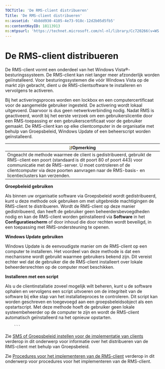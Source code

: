 ```yaml
---
TOCTitle: 'De RMS-client distribueren'
Title: 'De RMS-client distribueren'
ms:assetid: '4b8dd930-4105-4e73-918c-12d2b05d5fb5'
ms:contentKeyID: 18113913
ms:mtpsurl: 'https://technet.microsoft.com/nl-nl/library/Cc720266(v=WS.10)'
---
```


De RMS-client distribueren
==========================

De RMS-client vormt een onderdeel van het Windows Vista®-besturingssysteem. De RMS-client kan niet langer meer afzonderlijk worden geiïnstalleerd. Voor besturingssystemen die vóór Windows Vista op de markt zijn gebracht, dient u de RMS-clientsoftware te installeren en vervolgens te activeren.

Bij het activeringsproces worden een lockbox en een computercertificaat voor de aangemelde gebruiker ingesteld. De activering wordt lokaal uitgevoerd. Daarvoor is dus geen netwerkverbinding nodig. Nadat RMS is geactiveerd, wordt bij het eerste verzoek om een gebruikerslicentie door een RMS-toepassing er een gebruikerscertificaat voor de gebruiker gemaakt. De RMS-client kan op elke clientcomputer in de organisatie met behulp van Groepsbeleid, Windows Update of een beheerscript worden geïnstalleerd.

| ![](images/Cc720266.note(WS.10).gif)Opmerking                                                                                                                                                                                                                       |
|--------------------------------------------------------------------------------------------------------------------------------------------------------------------------------------------------------------------------------------------------------------------------------------------------|
| Ongeacht de methode waarmee de client is gedistribueerd, gebruikt de RMS-client een poort (standaard is dit poort 80 of poort 443) voor communicatie met de RMS-server. U moet controleren of de clientcomputer via deze poorten aanvragen naar de RMS-basis- en licentieclusters kan verzenden. |

**Groepbeleid gebruiken**

Als binnen uw organisatie software via Groepsbeleid wordt gedistribueerd, kunt u deze methode ook gebruiken om met uitgebreide machtigingen de RMS-client te distribueren. Wordt de RMS-client op deze manier gedistribueerd, dan heeft de gebruiker geen beheerdersbevoegdheden nodig en kan de RMS-client worden geïnstalleerd via **Software** in het **Configuratiescherm** of door inhoud die door rechten wordt beveiligd, in een toepassing met RMS-ondersteuning te openen.

**Windows Update gebruiken**

Windows Update is de eenvoudigste manier om de RMS-client op een computer te installeren. Het voordeel van deze methode is dat een mechanisme wordt gebruikt waarmee gebruikers bekend zijn. Dit vereist echter wel dat de gebruiker die de RMS-client installeert over lokale beheerdersrechten op de computer moet beschikken.

**Installeren met een script**

Als u de clientinstallatie zoveel mogelijk wilt beheren, kunt u de software ophalen en vervolgens een script uitvoeren om de integriteit van de software bij elke stap van het installatieproces te controleren. Dit script kan worden geschreven en toegevoegd aan een groepsbeleidsobject als een opstartscript. Met deze methode hoeft de gebruiker geen lokale systeembeheerder op de computer te zijn en wordt de RMS-client automatisch geïnstalleerd na het opnieuw opstarten.

        ```
Zie [SMS of Groepsbeleid instellen voor de implementatie van clients](https://technet.microsoft.com/9e37c27b-8cc1-40c6-adb7-0937aa64c8db) verderop in dit onderwerp voor informatie over het distribueren van de RMS-client met behulp van Groepsbeleid.

Zie [Procedures voor het implementeren van de RMS-client](https://technet.microsoft.com/c84f1724-cf71-4385-9003-ff68bc23c927) verderop in dit onderwerp voor procedures voor het implementeren van de RMS-client.
